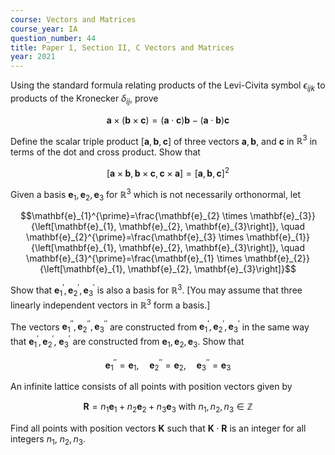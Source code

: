 ```yaml
---
course: Vectors and Matrices
course_year: IA
question_number: 44
title: Paper 1, Section II, C Vectors and Matrices
year: 2021
---
```




Using the standard formula relating products of the Levi-Civita symbol $\epsilon_{i j k}$ to products of the Kronecker $\delta_{i j}$, prove

$$\mathbf{a} \times(\mathbf{b} \times \mathbf{c})=(\mathbf{a} \cdot \mathbf{c}) \mathbf{b}-(\mathbf{a} \cdot \mathbf{b}) \mathbf{c}$$

Define the scalar triple product $[\mathbf{a}, \mathbf{b}, \mathbf{c}]$ of three vectors $\mathbf{a}, \mathbf{b}$, and $\mathbf{c}$ in $\mathbb{R}^{3}$ in terms of the dot and cross product. Show that

$$[\mathbf{a} \times \mathbf{b}, \mathbf{b} \times \mathbf{c}, \mathbf{c} \times \mathbf{a}]=[\mathbf{a}, \mathbf{b}, \mathbf{c}]^{2}$$

Given a basis $\mathbf{e}_{1}, \mathbf{e}_{2}, \mathbf{e}_{3}$ for $\mathbb{R}^{3}$ which is not necessarily orthonormal, let

$$\mathbf{e}_{1}^{\prime}=\frac{\mathbf{e}_{2} \times \mathbf{e}_{3}}{\left[\mathbf{e}_{1}, \mathbf{e}_{2}, \mathbf{e}_{3}\right]}, \quad \mathbf{e}_{2}^{\prime}=\frac{\mathbf{e}_{3} \times \mathbf{e}_{1}}{\left[\mathbf{e}_{1}, \mathbf{e}_{2}, \mathbf{e}_{3}\right]}, \quad \mathbf{e}_{3}^{\prime}=\frac{\mathbf{e}_{1} \times \mathbf{e}_{2}}{\left[\mathbf{e}_{1}, \mathbf{e}_{2}, \mathbf{e}_{3}\right]}$$

Show that $\mathbf{e}_{1}^{\prime}, \mathbf{e}_{2}^{\prime}, \mathbf{e}_{3}^{\prime}$ is also a basis for $\mathbb{R}^{3}$. [You may assume that three linearly independent vectors in $\mathbb{R}^{3}$ form a basis.]

The vectors $\mathbf{e}_{1}^{\prime \prime}, \mathbf{e}_{2}^{\prime \prime}, \mathbf{e}_{3}^{\prime \prime}$ are constructed from $\mathbf{e}_{1}^{\prime}, \mathbf{e}_{2}^{\prime}, \mathbf{e}_{3}^{\prime}$ in the same way that $\mathbf{e}_{1}^{\prime}, \mathbf{e}_{2}^{\prime}$, $\mathbf{e}_{3}^{\prime}$ are constructed from $\mathbf{e}_{1}, \mathbf{e}_{2}, \mathbf{e}_{3}$. Show that

$$\mathbf{e}_{1}^{\prime \prime}=\mathbf{e}_{1}, \quad \mathbf{e}_{2}^{\prime \prime}=\mathbf{e}_{2}, \quad \mathbf{e}_{3}^{\prime \prime}=\mathbf{e}_{3}$$

An infinite lattice consists of all points with position vectors given by

$$\mathbf{R}=n_{1} \mathbf{e}_{1}+n_{2} \mathbf{e}_{2}+n_{3} \mathbf{e}_{3} \text { with } n_{1}, n_{2}, n_{3} \in \mathbb{Z}$$

Find all points with position vectors $\mathbf{K}$ such that $\mathbf{K} \cdot \mathbf{R}$ is an integer for all integers $n_{1}$, $n_{2}, n_{3}$.